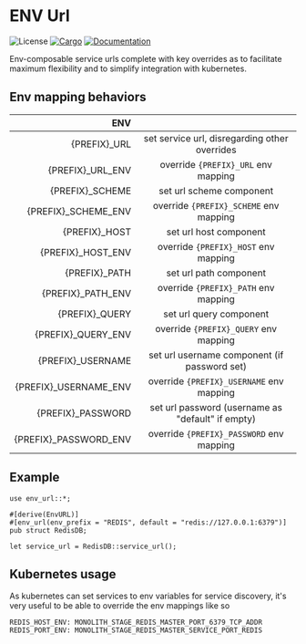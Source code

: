 # ENV Url

![License](https://img.shields.io/badge/license-MIT-green.svg)
[![Cargo](https://img.shields.io/crates/v/env-url.svg)](https://crates.io/crates/env-url)
[![Documentation](https://docs.rs/env-url/badge.svg)](https://docs.rs/env-url)

Env-composable service urls complete with key overrides as to facilitate maximum flexibility and to simplify integration with kubernetes.

 ## Env mapping behaviors

 | ENV                     |                                                           |
 | -----------------------:|:---------------------------------------------------------:|
 | {PREFIX}_URL            | set service url, disregarding other overrides             |
 | {PREFIX}_URL_ENV        | override `{PREFIX}_URL` env mapping                       |
 | {PREFIX}_SCHEME         | set url scheme component                                  |
 | {PREFIX}_SCHEME_ENV     | override `{PREFIX}_SCHEME` env mapping                    |
 | {PREFIX}_HOST           | set url host component                                    |
 | {PREFIX}_HOST_ENV       | override `{PREFIX}_HOST` env mapping                      |
 | {PREFIX}_PATH           | set url path component                                    |
 | {PREFIX}_PATH_ENV       | override `{PREFIX}_PATH` env mapping                      |
 | {PREFIX}_QUERY          | set url query component                                   |
 | {PREFIX}_QUERY_ENV      | override `{PREFIX}_QUERY` env mapping                     |
 | {PREFIX}_USERNAME       | set url username component (if password set)              |
 | {PREFIX}_USERNAME_ENV   | override `{PREFIX}_USERNAME` env mapping                  |
 | {PREFIX}_PASSWORD       | set url password (username as "default" if empty)         |
 | {PREFIX}_PASSWORD_ENV   | override `{PREFIX}_PASSWORD` env mapping                  |

 ## Example

 ```
 use env_url::*;

 #[derive(EnvURL)]
 #[env_url(env_prefix = "REDIS", default = "redis://127.0.0.1:6379")]
 pub struct RedisDB;

 let service_url = RedisDB::service_url();

 ```

## Kubernetes usage

As kubernetes can set services to env variables for service discovery, it's very useful to be able to override the env mappings like so

```
REDIS_HOST_ENV: MONOLITH_STAGE_REDIS_MASTER_PORT_6379_TCP_ADDR
REDIS_PORT_ENV: MONOLITH_STAGE_REDIS_MASTER_SERVICE_PORT_REDIS
```
